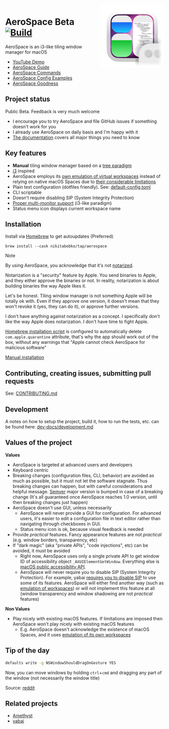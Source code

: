  <img src="./xcode-app-bundle-launcher/Assets.xcassets/AppIcon.appiconset/icon.png" width="40%" height="40%" align="right">

# AeroSpace Beta [![Build](https://github.com/nikitabobko/AeroSpace/actions/workflows/build.yml/badge.svg?branch=main)](https://github.com/nikitabobko/AeroSpace/actions/workflows/build.yml)

AeroSpace is an i3-like tiling window manager for macOS

- [YouTube Demo](https://www.youtube.com/watch?v=UOl7ErqWbrk)
- [AeroSpace Guide](https://nikitabobko.github.io/AeroSpace/guide)
- [AeroSpace Commands](https://nikitabobko.github.io/AeroSpace/commands)
- [AeroSpace Config Examples](https://nikitabobko.github.io/AeroSpace/config-examples)
- [AeroSpace Goodness](https://nikitabobko.github.io/AeroSpace/goodness)

## Project status

Public Beta. Feedback is very much welcome

- I encourage you to try AeroSpace and file GitHub issues if something doesn't work for you
- I already use AeroSpace on daily basis and I'm happy with it
- [The documentation](https://nikitabobko.github.io/AeroSpace/guide) covers all major things you need to know

## Key features

- **Manual** tiling window manager based on a [tree paradigm](https://nikitabobko.github.io/AeroSpace/guide#tree)
- [i3](https://i3wm.org/) inspired
- AeroSpace employs its [own emulation of virtual workspaces](https://nikitabobko.github.io/AeroSpace/guide#emulation-of-virtual-workspaces) instead of relying on native macOS Spaces due to [their considerable limitations](https://nikitabobko.github.io/AeroSpace/guide#emulation-of-virtual-workspaces)
- Plain text configuration (dotfiles friendly). See: [default-config.toml](https://nikitabobko.github.io/AeroSpace/config-examples#default-config)
- CLI scriptable
- Doesn't require disabling SIP (System Integrity Protection)
- [Proper multi-monitor support](https://nikitabobko.github.io/AeroSpace/guide#multiple-monitors) (i3-like paradigm)
- Status menu icon displays current workspace name

## Installation

Install via [Homebrew](https://brew.sh/) to get autoupdates (Preferred)

```
brew install --cask nikitabobko/tap/aerospace
```

> [!NOTE]
> By using AeroSpace, you acknowledge that it's not [notarized](https://developer.apple.com/documentation/security/notarizing_macos_software_before_distribution).
>
> Notarization is a "security" feature by Apple.
> You send binaries to Apple, and they either approve the binaries or not.
> In reality, notarization is about building binaries the way Apple likes it.
>
> Let's be honest.
> Tiling window manager is not something Apple will be totally ok with.
> Even if they approve one version, it doesn't mean that they won't revoke it (yes, they can do it), or approve further versions.
>
> I don't have anything against notarization as a concept.
> I specifically don't like the way Apple does notarization.
> I don't have time to fight Apple.
>
> [Homebrew installation script](https://github.com/nikitabobko/homebrew-tap/blob/main/Casks/aerospace.rb) is configured to
> automatically delete `com.apple.quarantine` attribute, that's why the app should work out of the box, without any warnings that
> "Apple cannot check AeroSpace for malicious software"

[Manual installation](https://nikitabobko.github.io/AeroSpace/guide#manual-installation)

## Contributing, creating issues, submitting pull requests

See: [CONTRIBUTING.md](./CONTRIBUTING.md)

## Development

A notes on how to setup the project, build it, how to run the tests, etc. can be found here: [dev-docs/development.md](./dev-docs/development.md)

## Values of the project

**Values**
- AeroSpace is targeted at advanced users and developers
- Keyboard centric
- Breaking changes (configuration files, CLI, behavior) are avoided as much as possible, but it must not let the software stagnate.
  Thus breaking changes can happen, but with careful considerations and helpful message.
  [Semver](https://semver.org/) major version is bumped in case of a breaking change (It's all guaranteed once AeroSpace reaches 1.0 version, until then breaking changes just happen)
- AeroSpace doesn't use GUI, unless necessarily
  - AeroSpace will never provide a GUI for configuration.
    For advanced users, it's easier to edit a configuration file in text editor rather than navigating through checkboxes in GUI.
  - Status menu icon is ok, because visual feedback is needed
- Provide _practical_ features. Fancy appearance features are not _practical_ (e.g. window borders, transparency, etc)
- If "dark magic" (aka "private APIs", "code injections", etc) can be avoided, it must be avoided
  - Right now, AeroSpace uses only a single private API to get window ID of accessibility object `_AXUIElementGetWindow`.
    Everything else is [macOS public accessibility API](https://developer.apple.com/documentation/applicationservices/axuielement_h).
  - AeroSpace will never require you to disable SIP (System Integrity Protection). For example, yabai [requires you to disable SIP](https://github.com/koekeishiya/yabai/issues/1863) to use some of its features.
    AeroSpace will either find another way (such as [emulation of workspaces](https://nikitabobko.github.io/AeroSpace/guide#emulation-of-virtual-workspaces)) or will not implement this feature at all (window transparency and window shadowing are not _practical_ features)

**Non Values**
- Play nicely with existing macOS features. If limitations are imposed then AeroSpace won't play nicely with existing macOS features
  - E.g. AeroSpace doesn't acknowledge the existence of macOS Spaces, and it uses [emulation of its own workspaces](https://nikitabobko.github.io/AeroSpace/guide#emulation-of-virtual-workspaces)

## Tip of the day

```bash
defaults write -g NSWindowShouldDragOnGesture YES
```

Now, you can move windows by holding `ctrl`+`cmd` and dragging any part of the window (not necessarily the window title)

Source: [reddit](https://www.reddit.com/r/MacOS/comments/k6hiwk/keyboard_modifier_to_simplify_click_drag_of/)

## Related projects
- [Amethyst](https://github.com/ianyh/Amethyst)
- [yabai](https://github.com/koekeishiya/yabai)
